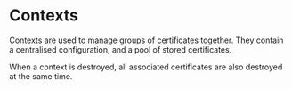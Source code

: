 # Contexts
Contexts are used to manage groups of certificates together. They contain a centralised configuration, and a pool of stored certificates.

When a context is destroyed, all associated certificates are also destroyed at the same time.